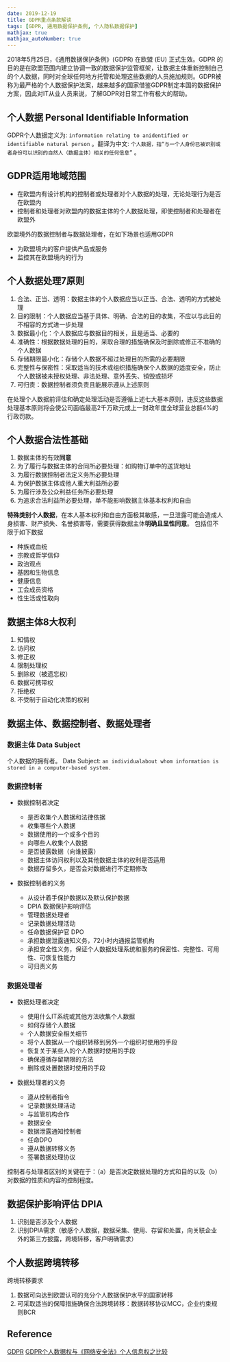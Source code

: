 ```yaml
---
date: 2019-12-19
title: GDPR重点条款解读
tags: [GDPR, 通用数据保护条例, 个人隐私数据保护]
mathjax: true
mathjax_autoNumber: true
---
```


2018年5月25日，《通用数据保护条例》(GDPR) 在欧盟 (EU) 正式生效。GDPR 的目的是在欧盟范围内建立协调一致的数据保护监管框架，让数据主体重新控制自己的个人数据，同时对全球任何地方托管和处理这些数据的人员施加规则。GDPR被称为最严格的个人数据保护法案，越来越多的国家借鉴GDPR制定本国的数据保护方案，因此对IT从业人员来说，了解GDPR对日常工作有极大的帮助。

## 个人数据 Personal Identifiable Information

GDPR个人数据定义为: ```information relating to anidentified or identifiable natural person``` 。翻译为中文: ```个人数据，指“与一个人身份已被识别或者身份可以识别的自然人（数据主体）相关的任何信息”``` 。

## GDPR适用地域范围

- 在欧盟内有设计机构的控制者或处理者对个人数据的处理，无论处理行为是否在欧盟内
- 控制者和处理者对欧盟内的数据主体的个人数据处理，即使控制者和处理者在欧盟外

欧盟境外的数据控制者与数据处理者，在如下场景也适用GDPR

- 为欧盟境内的客户提供产品或服务
- 监控其在欧盟境内的行为

## 个人数据处理7原则

1. 合法、正当、透明：数据主体的个人数据应当以正当、合法、透明的方式被处理
2. 目的限制：个人数据应当基于具体、明确、合法的目的收集，不应以与此目的不相容的方式进一步处理
3. 数据最小化：个人数据应与数据目的相关，且是适当、必要的
4. 准确性：根据数据处理的目的，采取合理的措施确保及时删除或修正不准确的个人数据
5. 存储期限最小化：存储个人数据不超过处理目的所需的必要期限
6. 完整性与保密性：采取适当的技术或组织措施确保个人数据的适度安全，防止个人数据被未授权处理、非法处理、意外丢失、销毁或损坏
7. 可归责：数据控制者须负责且能展示遵从上述原则

在处理个人数据前评估和确定处理活动是否遵循上述七大基本原则，违反这些数据处理基本原则将会使公司面临最高2千万欧元或上一财政年度全球营业总额4%的行政罚款。

## 个人数据合法性基础

1. 数据主体的有效**同意**
2. 为了履行与数据主体的合同所必要处理：如购物订单中的送货地址
3. 为履行数据控制者法定义务所必要处理
4. 为保护数据主体或他人重大利益所必要
5. 为履行涉及公众利益任务所必要处理
6. 为追求合法利益所必要处理，单不能影响数据主体基本权利和自由

**特殊类别个人数据**，在本人基本权利和自由方面极其敏感，一旦泄露可能会造成人身损害、财产损失、名誉损害等，需要获得数据主体**明确且显性同意**。
包括但不限于如下数据

- 种族或血统
- 宗教或哲学信仰
- 政治观点
- 基因和生物信息
- 健康信息
- 工会成员资格
- 性生活或性取向

## 数据主体8大权利

1. 知情权
2. 访问权
3. 修正权
4. 限制处理权
5. 删除权（被遗忘权）
6. 数据可携带权
7. 拒绝权
8. 不受制于自动化决策的权利

## 数据主体、数据控制者、数据处理者

### 数据主体 Data Subject

个人数据的拥有者。
Data Subject: ```an individualabout whom information is stored in a computer-based system.```

### 数据控制者

- 数据控制者决定
  - 是否收集个人数据和法律依据
  - 收集哪些个人数据
  - 数据使用的一个或多个目的
  - 向哪些人收集个人数据
  - 是否披露数据（向谁披露）
  - 数据主体访问权利以及其他数据主体的权利是否适用
  - 数据存留多久，是否会对数据进行不定期修改

- 数据控制者的义务
  - 从设计着手保护数据以及默认保护数据
  - DPIA 数据保护影响评估
  - 管理数据处理者
  - 记录数据处理活动
  - 任命数据保护官 DPO
  - 承担数据泄露通知义务，72小时内通报监管机构
  - 承担安全性义务，保证个人数据处理系统和服务的保密性、完整性、可用性、可恢复性能力
  - 可归责义务

### 数据处理者

- 数据处理者决定
  - 使用什么IT系统或其他方法收集个人数据
  - 如何存储个人数据
  - 个人数据安全相关细节
  - 将个人数据从一个组织转移到另外一个组织时使用的手段
  - 恢复关于某些人的个人数据时使用的手段
  - 确保遵循存留期限的方法
  - 删除或处置数据时使用的手段

- 数据处理者的义务
  - 遵从控制者指令
  - 记录数据处理活动
  - 与监管机构合作
  - 数据安全
  - 数据泄露通知控制者
  - 任命DPO
  - 遵从数据转移义务
  - 签署数据处理协议

控制者与处理者区别的关键在于：（a）是否决定数据处理的方式和目的以及（b）对数据的性质和内容的控制程度。

## 数据保护影响评估 DPIA

1. 识别是否涉及个人数据
2. 识别DPIA需求（敏感个人数据，数据采集、使用、存留和处置，向关联企业外的第三方披露，跨境转移，客户明确需求）

## 个人数据跨境转移

跨境转移要求

1. 数据可向达到欧盟认可的充分个人数据保护水平的国家转移
2. 可采取适当的保障措施确保合法跨境转移：数据转移协议MCC，企业约束规则BCR

## Reference

[GDPR](https://gdpr-info.eu/)
[GDPR个人数据权与《网络安全法》个人信息权之比较](https://www.cebnet.com.cn/20180712/102506315.html)